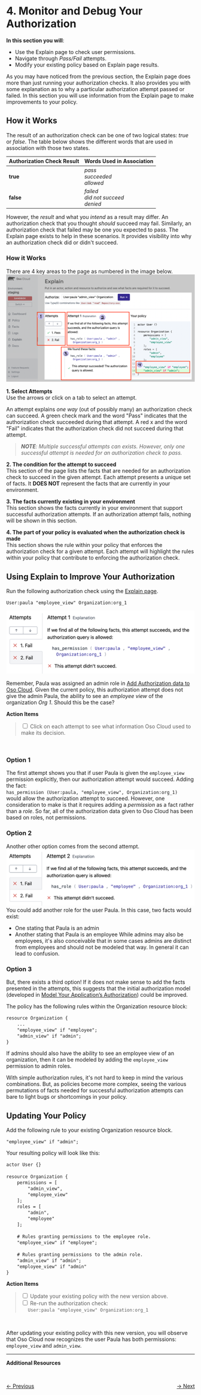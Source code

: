 # 4. Monitor and Debug Your Authorization

**In this section you will**:
- Use the Explain page to check user permissions.
- Navigate through *Pass/Fail* attempts.
- Modify your existing policy based on Explain page results.

As you may have noticed from the previous section, the Explain page does more than just running your authorization checks. It also provides you with some explanation as to why a particular authorization attempt passed or failed. In this section you will use information from the Explain page to make improvements to your policy.

## How it Works
The result of an authorization check can be one of two logical states: *true* or *false*. The table below shows the different words that are used in association with those two states.

| Authorization Check Result | Words Used in Association |
|----------------------------|---------------------------|
| **true** | *pass* </br> *succeeded* </br> *allowed* |
| **false** | *failed* </br> *did not succeed* </br> *denied* |


However, the *result* and what you *intend* as a result may differ. An authorization check that you thought *should* succeed may fail. Similarly, an authorization check that failed may be one you expected to pass. The Explain page exists to help in these scenarios. It provides visibility into why an authorization check did or didn't succeed.

### How it Works
There are 4 key areas to the page as numbered in the image below.
![explain-intro.png](./images/explain-intro.png)

**1. Select Attempts**</br>
Use the arrows or click on a tab to select an attempt.

An attempt explains *one way* (out of possibly many) an authorization check can succeed. A green check mark and the word "Pass" indicates that the authorization check succeeded during that attempt. A red x and the word "Fail" indicates that the authorization check did not succeed during that attempt.
> *__NOTE__: Multiple successful attempts can exists. However, only one successful attempt is needed for an authorization check to pass.*

**2. The condition for the attempt to succeed**</br>
This section of the page lists the facts that are needed for an authorization check to succeed in the given attempt. Each attempt presents a unique set of facts. It **DOES NOT** represent the facts that are currently in your environment.

**3. The facts currently existing in your environment**</br>
This section shows the facts currently in your environment that support successful authorization attempts. If an authorization attempt fails, nothing will be shown in this section.

**4. The part of your policy is evaluated when the authorization check is made**</br>
This section shows the rule within your policy that enforces the authorization check for a given attempt. Each attempt will highlight the rules within your policy that contribute to enforcing the authorization check.

## Using Explain to Improve Your Authorization
Run the following authorization check using the [Explain page](https://ui.osohq.com/explain/).
```
User:paula "employee_view" Organization:org_1
```

![explain-attempt-1.png](./images/explain-attempt-1.png)

Remember, Paula was assigned an admin role in [Add Authorization data to Oso Cloud](./2-add-authz-data.md#write-authorization-data-as-facts). Given the current policy, this authorization attempt does not give the admin Paula, the ability to see an *employee view* of the organization *Org 1*. Should this be the case?

**Action Items**
> <div>
>   <input type="checkbox" name="ai_0">
>   <label for="ai_0">Click on each attempt to see what information Oso Cloud used to make its decision.</label>
> </div>
</br>

### Option 1
The first attempt shows you that if user Paula is given the `employee_view` permission explicitly, then our authorization attempt would succeed.
Adding the fact:</br>
`has_permission (User:paula, "employee_view", Organization:org_1)`</br>
would allow the authorization attempt to succeed. However, one consideration to make is that it requires adding a *permission* as a fact rather than a *role*. So far, all of the authorization data given to Oso Cloud has been based on roles, not permissions.

### Option 2
Another other option comes from the second attempt.
![explain-attempt-2.png](./images/explain-attempt-2.png)
You could add another role for the user Paula. In this case, two facts would exist:
- One stating that Paula is an admin
- Another stating that Paula is an employee
While admins may also be employees, it's also conceivable that in some cases admins are distinct from employees and should not be modeled that way. In general it can lead to confusion.

### Option 3
But, there exists a third option! If it does not make sense to add the facts presented in the attempts, this suggests that the initial authorization model (developed in [Model Your Application’s Authorization](./1-model-your-app-authz.md)) could be improved.


The policy has the following rules within the Organization resource block:
```
resource Organization {
    ...
    "employee_view" if "employee";
    "admin_view" if "admin";
}
```
If admins should also have the ability to see an employee view of an organization, then it can be modeled by adding the `employee_view` permission to admin roles.

With simple authorization rules, it's not hard to keep in mind the various combinations. But, as policies become more complex, seeing the various permutations of facts needed for successful authorization attempts can bare to light bugs or shortcomings in your policy.


## Updating Your Policy
Add the following rule to your existing Organization resource block.
```
"employee_view" if "admin";
```

Your resulting policy will look like this:
```
actor User {}

resource Organization {
    permissions = [
        "admin_view",
        "employee_view"
    ];
    roles = [
        "admin",
        "employee"
    ];

    # Rules granting permissions to the employee role.
    "employee_view" if "employee";

    # Rules granting permissions to the admin role.
    "admin_view" if "admin";
    "employee_view" if "admin"
}
```
**Action Items**
> <div>
>   <input type="checkbox" name="ai_0">
>   <label for="ai_0">Update your existing policy with the new version above.</label>
> </div>
> <div>
>   <input type="checkbox" name="ai_1">
>   <label for="ai_1">Re-run the authorization check: </br> &emsp; <code>User:paula "employee_view" Organization:org_1</code> </label>
> </div>
</br>

After updating your existing policy with this new version, you will observe that Oso Cloud now recognizes the user Paula has both permissions: `employee_view` and `admin_view`.

---

**Additional Resources**

</br>
<p style="text-align:left;">
    <a href="3-perform-authz-checks.md">← Previous</a>
    <span style="float:right;">
        <a href="5-summary.md">→ Next</a>
    </span>
</p>